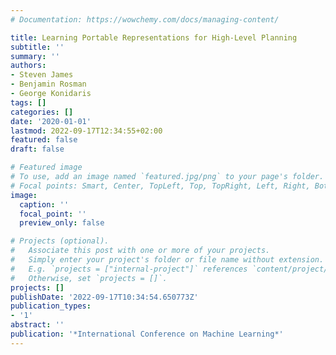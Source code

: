 ```yaml
---
# Documentation: https://wowchemy.com/docs/managing-content/

title: Learning Portable Representations for High-Level Planning
subtitle: ''
summary: ''
authors:
- Steven James
- Benjamin Rosman
- George Konidaris
tags: []
categories: []
date: '2020-01-01'
lastmod: 2022-09-17T12:34:55+02:00
featured: false
draft: false

# Featured image
# To use, add an image named `featured.jpg/png` to your page's folder.
# Focal points: Smart, Center, TopLeft, Top, TopRight, Left, Right, BottomLeft, Bottom, BottomRight.
image:
  caption: ''
  focal_point: ''
  preview_only: false

# Projects (optional).
#   Associate this post with one or more of your projects.
#   Simply enter your project's folder or file name without extension.
#   E.g. `projects = ["internal-project"]` references `content/project/deep-learning/index.md`.
#   Otherwise, set `projects = []`.
projects: []
publishDate: '2022-09-17T10:34:54.650773Z'
publication_types:
- '1'
abstract: ''
publication: '*International Conference on Machine Learning*'
---
```

